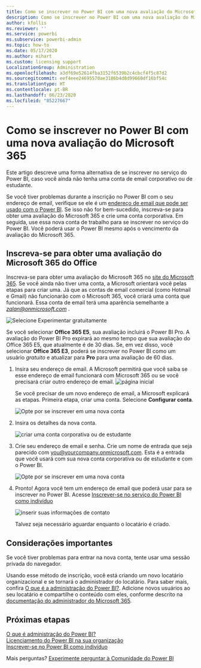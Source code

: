 ```yaml
---
title: Como se inscrever no Power BI com uma nova avaliação do Microsoft 365
description: Como se inscrever no Power BI com uma nova avaliação do Microsoft 365
author: kfollis
ms.reviewer: ''
ms.service: powerbi
ms.subservice: powerbi-admin
ms.topic: how-to
ms.date: 05/17/2020
ms.author: mihart
ms.custom: licensing support
LocalizationGroup: Administration
ms.openlocfilehash: a3df69e52614fba3152f6539b2c4cbcf4f5c87d2
ms.sourcegitcommit: eef4eee24695570ae3186b4d8d99660df16bf54c
ms.translationtype: HT
ms.contentlocale: pt-BR
ms.lasthandoff: 06/23/2020
ms.locfileid: "85227667"
---
```

# <a name="signing-up-for-power-bi-with-a-new-microsoft-365-trial"></a>Como se inscrever no Power BI com uma nova avaliação do Microsoft 365

Este artigo descreve uma forma alternativa de se inscrever no serviço do Power BI, caso você ainda não tenha uma conta de email corporativo ou de estudante.

Se você tiver problemas durante a inscrição no Power BI com o seu endereço de email, verifique se ele é um [endereço de email que pode ser usado com o Power BI](../fundamentals/service-self-service-signup-for-power-bi.md#supported-email-addresses). Se isso não for bem-sucedido, inscreva-se para obter uma avaliação do Microsoft 365 e crie uma conta corporativa. Em seguida, use essa nova conta de trabalho para se inscrever no serviço do Power BI. Você poderá usar o Power BI mesmo após o vencimento da avaliação do Microsoft 365.

## <a name="sign-up-for-a-microsoft-365-trial-of-office"></a>Inscreva-se para obter uma avaliação do Microsoft 365 do Office

Inscreva-se para obter uma avaliação do Microsoft 365 no [site do Microsoft 365](https://www.microsoft.com/microsoft-365/business/compare-more-office-365-for-business-plans). Se você ainda não tiver uma conta, a Microsoft orientará você pelas etapas para criar uma. Já que as contas de email comercial (como Hotmail e Gmail) não funcionarão com o Microsoft 365, você criará uma conta que funcionará.  Essa conta de email terá uma aparência semelhante a *zalan@onmicrosoft.com* .

![Selecione Experimentar gratuitamente](media/service-admin-signing-up-for-power-bi-with-a-new-office-365-trial/power-bi-try-free.png)

Se você selecionar **Office 365 E5**, sua avaliação incluirá o Power BI Pro. A avaliação do Power BI Pro expirará ao mesmo tempo que sua avaliação do Office 365 E5, que atualmente é de 30 dias. Se, em vez disso, você selecionar **Office 365 E3**, poderá se inscrever no Power BI como um usuário *gratuito* e atualizar para **Pro** para uma avaliação de 60 dias. 

1. Insira seu endereço de email. A Microsoft permitirá que você saiba se esse endereço de email funcionará com Microsoft 365 ou se você precisará criar outro endereço de email.  ![página inicial](media/service-admin-signing-up-for-power-bi-with-a-new-office-365-trial/power-bi-setup.png)

    Se você precisar de um novo endereço de email, a Microsoft explicará as etapas. Primeira etapa, criar uma conta. Selecione **Configurar conta**.

    ![Opte por se inscrever em uma nova conta](media/service-admin-signing-up-for-power-bi-with-a-new-office-365-trial/power-bi-email.png)

2. Insira os detalhes da nova conta.

    ![criar uma conta corporativa ou de estudante](media/service-admin-signing-up-for-power-bi-with-a-new-office-365-trial/power-bi-enter-info.png)

3. Crie seu endereço de email e senha. Crie um nome de entrada que seja parecido com you@yourcompany.onmicrosoft.com. Esta é a entrada que você usará com sua nova conta corporativa ou de estudante e com o Power BI.

    ![Opte por se inscrever em uma nova conta](media/service-admin-signing-up-for-power-bi-with-a-new-office-365-trial/power-bi-create-account.png)

4. Pronto!  Agora você tem um endereço de email que poderá usar para se inscrever no Power BI. Acesse [Inscrever-se no serviço do Power BI como indivíduo](../service-self-service-signup-for-power-bi.md)

     ![inserir suas informações de contato](media/service-admin-signing-up-for-power-bi-with-a-new-office-365-trial/power-bi-thank.png)

    Talvez seja necessário aguardar enquanto o locatário é criado.

## <a name="important-considerations"></a>Considerações importantes

Se você tiver problemas para entrar na nova conta, tente usar uma sessão privada do navegador.

Usando esse método de inscrição, você está criando um novo locatário organizacional e se tornará o administrador do locatário. Para saber mais, confira [O que é a administração do Power BI?](service-admin-administering-power-bi-in-your-organization.md). Adicione novos usuários ao seu locatário e compartilhe o conteúdo com eles, conforme descrito na [documentação do administrador do Microsoft 365](https://support.office.com/article/Add-users-individually-to-Office-365---Admin-Help-1970f7d6-03b5-442f-b385-5880b9c256ec).

## <a name="next-steps"></a>Próximas etapas

[O que é administração do Power BI?](service-admin-administering-power-bi-in-your-organization.md)  
[Licenciamento do Power BI na sua organização](service-admin-licensing-organization.md)  
[Inscrever-se no Power BI como indivíduo](../fundamentals/service-self-service-signup-for-power-bi.md)

Mais perguntas? [Experimente perguntar à Comunidade do Power BI](https://community.powerbi.com/)
